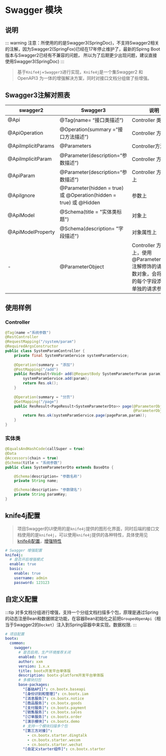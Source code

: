 # Swagger 模块
## 说明
::: warning
注意：所使用的的是Swagger3(SpringDoc)，不支持Swagger2相关的注解，因为Swagger2(SpringFox)已经在17年停止维护了，最新的Spirng Boot版本与Swagger2已经有不兼容的问题，
所以为了后期更少出现问题，建议直接使用Swagger3(SpringDoc)
:::

> 基于`Knife4j`+`Swagger3`进行实现，`Knife4j`是一个集Swagger2 和 OpenAPI3 为一体的增强解决方案，同时对接口文档分组做了些增强。

## Swagger3注解对照表
| swagger2           | Swagger3                                                        | 说明                                                                  |
|--------------------|-----------------------------------------------------------------|---------------------------------------------------------------------|
| @Api               | @Tag(name= “接口类描述”)                                             | Controller 类上                                                       |
| @ApiOperation      | @Operation(summary =“接口方法描述”)                                   | Controller 方法上                                                      |     
| @ApiImplicitParams | @Parameters                                                     | Controller方法上                                                       |
| @ApiImplicitParam  | @Parameter(description=“参数描述”)                                  | Controller 方法上                                                      |
| @ApiParam          | @Parameter(description=“参数描述”)                                  | Controller 方法参数上                                                    |
| @ApiIgnore         | @Parameter(hidden = true) 或 @Operation(hidden = true) 或 @Hidden | 参数上                                                                 |
| @ApiModel          | @Schema(title  = "实体类标题")                                       | 对象上                                                                 |
| @ApiModelProperty  | @Schema(description= "字段描述")                                    | 对象属性上                                                               |
| -                  | @ParameterObject                                                | Controller 方法参数上，使用@ParameterObject 注解修饰的请求参数对象，会将对象的每个字段添加为单独的请求参数 |

## 使用样例
### Controller
```java
@Tag(name ="系统参数")
@RestController
@RequestMapping("/system/param")
@RequiredArgsConstructor
public class SystemParamController {
    private final SystemParamService systemParamService;
    
    @Operation(summary = "添加")
    @PostMapping("/add")
    public ResResult<Void> add(@RequestBody SystemParameterParam param){
        systemParamService.add(param);
        return Res.ok();
    }
    
    @Operation(summary = "分页")
    @GetMapping("/page")
    public ResResult<PageResult<SystemParameterDto>> page(@ParameterObject PageParam pageParam,
                                                          @ParameterObject SystemParameterParam param){
        return Res.ok(systemParamService.page(pageParam,param));
    }
}
```
### 实体类
```java
@EqualsAndHashCode(callSuper = true)
@Data
@Accessors(chain = true)
@Schema(title = "系统参数")
public class SystemParameterDto extends BaseDto {

    @Schema(description= "参数名称")
    private String name;

    @Schema(description= "参数键名")
    private String paramKey;
}
```
## knife4j配置
> 项目Swagger的UI使用的是`knife4j`提供的图形化界面，同时后端的接口文档使用的是`knife4j`，可以使用`knife4j`提供的各种特性，具体使用见[knife4j配置](https://doc.xiaominfo.com/docs/quick-start#openapi3)，[增强特性](https://doc.xiaominfo.com/docs/features/enhance)

```yaml
# Swagger 增强配置
knife4j:
  # 是否开启增强模式
  enable: true
  basic:
    enable: true
    username: admin
    password: 123123
```


## 自定义配置
:::tip
对多文档分组进行增强，支持一个分组文档扫描多个包，原理是通过Spring的动态注册Bean和数据绑定功能，在容器Bean初始化之前把`GroupedOpenApi`（相当于Swagger2的`Docket`）注入到Spring容器中来实现。数据权限.
:::

```yaml
# 项目配置
bootx:
  common:
    swagger:
      # 是否启用，生产环境推荐关闭
      enabled: true
      author: xxm
      version: 1.x.x
      title: bootx开发平台单体版
      description: bootx-platform开发平台单体版
      # 多模块扫包
      base-packages:
        "[基础API]": cn.bootx.baseapi
        "[身份识别和管理]": cn.bootx.iam
        "[消息服务]": cn.bootx.notice
        "[商品服务]": cn.bootx.goods
        "[支付服务]": cn.bootx.payment
        "[销售服务]": cn.bootx.sales
        "[订单服务]": cn.bootx.order
        "[演示模块]": cn.bootx.demo
        # 支持一个模块扫描多个包
        "[第三方对接]":
          - cn.bootx.starter.dingtalk
          - cn.bootx.starter.wecom
          - cn.bootx.starter.wechat
        "[自定义starter组件]": cn.bootx.starter
```
